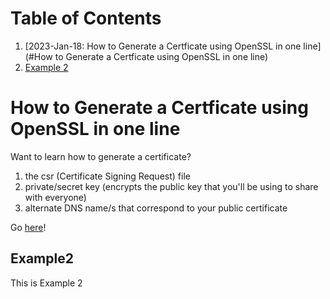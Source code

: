 # Table of Contents

1. [2023-Jan-18: How to Generate a Certficate using OpenSSL in one line](#How to Generate a Certficate using OpenSSL in one line)
2. [Example 2](#Example2)

# How to Generate a Certficate using OpenSSL in one line

Want to learn how to generate a certificate?
1. the csr (Certificate Signing Request) file
2. private/secret key (encrypts the public key that you'll be using to share with everyone)
3. alternate DNS name/s that correspond to your public certificate

Go [here](https://github.com/mikeykong/scripts/blob/main/Bash/openssl-generate-csr-key-subjectAltName.md)!

## Example2

This is Example 2
